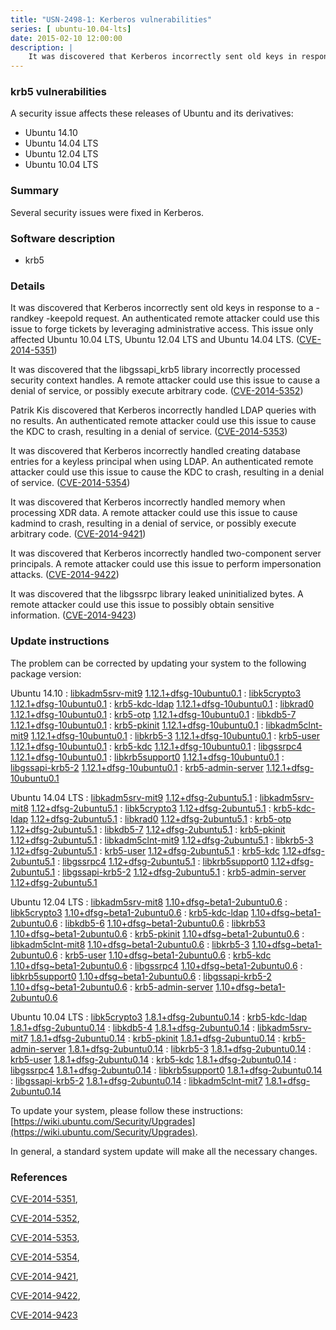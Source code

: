 ```yaml
---
title: "USN-2498-1: Kerberos vulnerabilities"
series: [ ubuntu-10.04-lts]
date: 2015-02-10 12:00:00
description: |
    It was discovered that Kerberos incorrectly sent old keys in response to a -randkey -keepold request. An authenticated remote attacker could use this issue to forge tickets by leveraging administrative access. This issue only affected Ubuntu 10.04 LTS, Ubuntu 12.04 LTS and Ubuntu 14.04 LTS. ([CVE-2014-5351](http://people.ubuntu.com/~ubuntu-security/cve/CVE-2014-5351))
--- 
```

 
 


### krb5 vulnerabilities

A security issue affects these releases of Ubuntu and its derivatives:

* Ubuntu 14.10
* Ubuntu 14.04 LTS
* Ubuntu 12.04 LTS
* Ubuntu 10.04 LTS

### Summary

Several security issues were fixed in Kerberos. 

### Software description

* krb5 

### Details

It was discovered that Kerberos incorrectly sent old keys in response to a -randkey -keepold request. An authenticated remote attacker could use this issue to forge tickets by leveraging administrative access. This issue only affected Ubuntu 10.04 LTS, Ubuntu 12.04 LTS and Ubuntu 14.04 LTS. ([CVE-2014-5351](http://people.ubuntu.com/~ubuntu-security/cve/CVE-2014-5351))

It was discovered that the libgssapi_krb5 library incorrectly processed security context handles. A remote attacker could use this issue to cause a denial of service, or possibly execute arbitrary code. ([CVE-2014-5352](http://people.ubuntu.com/~ubuntu-security/cve/CVE-2014-5352))

Patrik Kis discovered that Kerberos incorrectly handled LDAP queries with no results. An authenticated remote attacker could use this issue to cause the KDC to crash, resulting in a denial of service. ([CVE-2014-5353](http://people.ubuntu.com/~ubuntu-security/cve/CVE-2014-5353))

It was discovered that Kerberos incorrectly handled creating database entries for a keyless principal when using LDAP. An authenticated remote attacker could use this issue to cause the KDC to crash, resulting in a denial of service. ([CVE-2014-5354](http://people.ubuntu.com/~ubuntu-security/cve/CVE-2014-5354))

It was discovered that Kerberos incorrectly handled memory when processing XDR data. A remote attacker could use this issue to cause kadmind to crash, resulting in a denial of service, or possibly execute arbitrary code. ([CVE-2014-9421](http://people.ubuntu.com/~ubuntu-security/cve/CVE-2014-9421))

It was discovered that Kerberos incorrectly handled two-component server principals. A remote attacker could use this issue to perform impersonation attacks. ([CVE-2014-9422](http://people.ubuntu.com/~ubuntu-security/cve/CVE-2014-9422))

It was discovered that the libgssrpc library leaked uninitialized bytes. A remote attacker could use this issue to possibly obtain sensitive information. ([CVE-2014-9423](http://people.ubuntu.com/~ubuntu-security/cve/CVE-2014-9423)) 

### Update instructions

The problem can be corrected by updating your system to the following package version:

Ubuntu 14.10
 : [libkadm5srv-mit9](https://launchpad.net/ubuntu/+source/krb5) <span> [1.12.1+dfsg-10ubuntu0.1](https://launchpad.net/ubuntu/+source/krb5/1.12.1+dfsg-10ubuntu0.1) </span> 
 : [libk5crypto3](https://launchpad.net/ubuntu/+source/krb5) <span> [1.12.1+dfsg-10ubuntu0.1](https://launchpad.net/ubuntu/+source/krb5/1.12.1+dfsg-10ubuntu0.1) </span> 
 : [krb5-kdc-ldap](https://launchpad.net/ubuntu/+source/krb5) <span> [1.12.1+dfsg-10ubuntu0.1](https://launchpad.net/ubuntu/+source/krb5/1.12.1+dfsg-10ubuntu0.1) </span> 
 : [libkrad0](https://launchpad.net/ubuntu/+source/krb5) <span> [1.12.1+dfsg-10ubuntu0.1](https://launchpad.net/ubuntu/+source/krb5/1.12.1+dfsg-10ubuntu0.1) </span> 
 : [krb5-otp](https://launchpad.net/ubuntu/+source/krb5) <span> [1.12.1+dfsg-10ubuntu0.1](https://launchpad.net/ubuntu/+source/krb5/1.12.1+dfsg-10ubuntu0.1) </span> 
 : [libkdb5-7](https://launchpad.net/ubuntu/+source/krb5) <span> [1.12.1+dfsg-10ubuntu0.1](https://launchpad.net/ubuntu/+source/krb5/1.12.1+dfsg-10ubuntu0.1) </span> 
 : [krb5-pkinit](https://launchpad.net/ubuntu/+source/krb5) <span> [1.12.1+dfsg-10ubuntu0.1](https://launchpad.net/ubuntu/+source/krb5/1.12.1+dfsg-10ubuntu0.1) </span> 
 : [libkadm5clnt-mit9](https://launchpad.net/ubuntu/+source/krb5) <span> [1.12.1+dfsg-10ubuntu0.1](https://launchpad.net/ubuntu/+source/krb5/1.12.1+dfsg-10ubuntu0.1) </span> 
 : [libkrb5-3](https://launchpad.net/ubuntu/+source/krb5) <span> [1.12.1+dfsg-10ubuntu0.1](https://launchpad.net/ubuntu/+source/krb5/1.12.1+dfsg-10ubuntu0.1) </span> 
 : [krb5-user](https://launchpad.net/ubuntu/+source/krb5) <span> [1.12.1+dfsg-10ubuntu0.1](https://launchpad.net/ubuntu/+source/krb5/1.12.1+dfsg-10ubuntu0.1) </span> 
 : [krb5-kdc](https://launchpad.net/ubuntu/+source/krb5) <span> [1.12.1+dfsg-10ubuntu0.1](https://launchpad.net/ubuntu/+source/krb5/1.12.1+dfsg-10ubuntu0.1) </span> 
 : [libgssrpc4](https://launchpad.net/ubuntu/+source/krb5) <span> [1.12.1+dfsg-10ubuntu0.1](https://launchpad.net/ubuntu/+source/krb5/1.12.1+dfsg-10ubuntu0.1) </span> 
 : [libkrb5support0](https://launchpad.net/ubuntu/+source/krb5) <span> [1.12.1+dfsg-10ubuntu0.1](https://launchpad.net/ubuntu/+source/krb5/1.12.1+dfsg-10ubuntu0.1) </span> 
 : [libgssapi-krb5-2](https://launchpad.net/ubuntu/+source/krb5) <span> [1.12.1+dfsg-10ubuntu0.1](https://launchpad.net/ubuntu/+source/krb5/1.12.1+dfsg-10ubuntu0.1) </span> 
 : [krb5-admin-server](https://launchpad.net/ubuntu/+source/krb5) <span> [1.12.1+dfsg-10ubuntu0.1](https://launchpad.net/ubuntu/+source/krb5/1.12.1+dfsg-10ubuntu0.1) </span> 

Ubuntu 14.04 LTS
 : [libkadm5srv-mit9](https://launchpad.net/ubuntu/+source/krb5) <span> [1.12+dfsg-2ubuntu5.1](https://launchpad.net/ubuntu/+source/krb5/1.12+dfsg-2ubuntu5.1) </span> 
 : [libkadm5srv-mit8](https://launchpad.net/ubuntu/+source/krb5) <span> [1.12+dfsg-2ubuntu5.1](https://launchpad.net/ubuntu/+source/krb5/1.12+dfsg-2ubuntu5.1) </span> 
 : [libk5crypto3](https://launchpad.net/ubuntu/+source/krb5) <span> [1.12+dfsg-2ubuntu5.1](https://launchpad.net/ubuntu/+source/krb5/1.12+dfsg-2ubuntu5.1) </span> 
 : [krb5-kdc-ldap](https://launchpad.net/ubuntu/+source/krb5) <span> [1.12+dfsg-2ubuntu5.1](https://launchpad.net/ubuntu/+source/krb5/1.12+dfsg-2ubuntu5.1) </span> 
 : [libkrad0](https://launchpad.net/ubuntu/+source/krb5) <span> [1.12+dfsg-2ubuntu5.1](https://launchpad.net/ubuntu/+source/krb5/1.12+dfsg-2ubuntu5.1) </span> 
 : [krb5-otp](https://launchpad.net/ubuntu/+source/krb5) <span> [1.12+dfsg-2ubuntu5.1](https://launchpad.net/ubuntu/+source/krb5/1.12+dfsg-2ubuntu5.1) </span> 
 : [libkdb5-7](https://launchpad.net/ubuntu/+source/krb5) <span> [1.12+dfsg-2ubuntu5.1](https://launchpad.net/ubuntu/+source/krb5/1.12+dfsg-2ubuntu5.1) </span> 
 : [krb5-pkinit](https://launchpad.net/ubuntu/+source/krb5) <span> [1.12+dfsg-2ubuntu5.1](https://launchpad.net/ubuntu/+source/krb5/1.12+dfsg-2ubuntu5.1) </span> 
 : [libkadm5clnt-mit9](https://launchpad.net/ubuntu/+source/krb5) <span> [1.12+dfsg-2ubuntu5.1](https://launchpad.net/ubuntu/+source/krb5/1.12+dfsg-2ubuntu5.1) </span> 
 : [libkrb5-3](https://launchpad.net/ubuntu/+source/krb5) <span> [1.12+dfsg-2ubuntu5.1](https://launchpad.net/ubuntu/+source/krb5/1.12+dfsg-2ubuntu5.1) </span> 
 : [krb5-user](https://launchpad.net/ubuntu/+source/krb5) <span> [1.12+dfsg-2ubuntu5.1](https://launchpad.net/ubuntu/+source/krb5/1.12+dfsg-2ubuntu5.1) </span> 
 : [krb5-kdc](https://launchpad.net/ubuntu/+source/krb5) <span> [1.12+dfsg-2ubuntu5.1](https://launchpad.net/ubuntu/+source/krb5/1.12+dfsg-2ubuntu5.1) </span> 
 : [libgssrpc4](https://launchpad.net/ubuntu/+source/krb5) <span> [1.12+dfsg-2ubuntu5.1](https://launchpad.net/ubuntu/+source/krb5/1.12+dfsg-2ubuntu5.1) </span> 
 : [libkrb5support0](https://launchpad.net/ubuntu/+source/krb5) <span> [1.12+dfsg-2ubuntu5.1](https://launchpad.net/ubuntu/+source/krb5/1.12+dfsg-2ubuntu5.1) </span> 
 : [libgssapi-krb5-2](https://launchpad.net/ubuntu/+source/krb5) <span> [1.12+dfsg-2ubuntu5.1](https://launchpad.net/ubuntu/+source/krb5/1.12+dfsg-2ubuntu5.1) </span> 
 : [krb5-admin-server](https://launchpad.net/ubuntu/+source/krb5) <span> [1.12+dfsg-2ubuntu5.1](https://launchpad.net/ubuntu/+source/krb5/1.12+dfsg-2ubuntu5.1) </span> 

Ubuntu 12.04 LTS
 : [libkadm5srv-mit8](https://launchpad.net/ubuntu/+source/krb5) <span> [1.10+dfsg~beta1-2ubuntu0.6](https://launchpad.net/ubuntu/+source/krb5/1.10+dfsg~beta1-2ubuntu0.6) </span> 
 : [libk5crypto3](https://launchpad.net/ubuntu/+source/krb5) <span> [1.10+dfsg~beta1-2ubuntu0.6](https://launchpad.net/ubuntu/+source/krb5/1.10+dfsg~beta1-2ubuntu0.6) </span> 
 : [krb5-kdc-ldap](https://launchpad.net/ubuntu/+source/krb5) <span> [1.10+dfsg~beta1-2ubuntu0.6](https://launchpad.net/ubuntu/+source/krb5/1.10+dfsg~beta1-2ubuntu0.6) </span> 
 : [libkdb5-6](https://launchpad.net/ubuntu/+source/krb5) <span> [1.10+dfsg~beta1-2ubuntu0.6](https://launchpad.net/ubuntu/+source/krb5/1.10+dfsg~beta1-2ubuntu0.6) </span> 
 : [libkrb53](https://launchpad.net/ubuntu/+source/krb5) <span> [1.10+dfsg~beta1-2ubuntu0.6](https://launchpad.net/ubuntu/+source/krb5/1.10+dfsg~beta1-2ubuntu0.6) </span> 
 : [krb5-pkinit](https://launchpad.net/ubuntu/+source/krb5) <span> [1.10+dfsg~beta1-2ubuntu0.6](https://launchpad.net/ubuntu/+source/krb5/1.10+dfsg~beta1-2ubuntu0.6) </span> 
 : [libkadm5clnt-mit8](https://launchpad.net/ubuntu/+source/krb5) <span> [1.10+dfsg~beta1-2ubuntu0.6](https://launchpad.net/ubuntu/+source/krb5/1.10+dfsg~beta1-2ubuntu0.6) </span> 
 : [libkrb5-3](https://launchpad.net/ubuntu/+source/krb5) <span> [1.10+dfsg~beta1-2ubuntu0.6](https://launchpad.net/ubuntu/+source/krb5/1.10+dfsg~beta1-2ubuntu0.6) </span> 
 : [krb5-user](https://launchpad.net/ubuntu/+source/krb5) <span> [1.10+dfsg~beta1-2ubuntu0.6](https://launchpad.net/ubuntu/+source/krb5/1.10+dfsg~beta1-2ubuntu0.6) </span> 
 : [krb5-kdc](https://launchpad.net/ubuntu/+source/krb5) <span> [1.10+dfsg~beta1-2ubuntu0.6](https://launchpad.net/ubuntu/+source/krb5/1.10+dfsg~beta1-2ubuntu0.6) </span> 
 : [libgssrpc4](https://launchpad.net/ubuntu/+source/krb5) <span> [1.10+dfsg~beta1-2ubuntu0.6](https://launchpad.net/ubuntu/+source/krb5/1.10+dfsg~beta1-2ubuntu0.6) </span> 
 : [libkrb5support0](https://launchpad.net/ubuntu/+source/krb5) <span> [1.10+dfsg~beta1-2ubuntu0.6](https://launchpad.net/ubuntu/+source/krb5/1.10+dfsg~beta1-2ubuntu0.6) </span> 
 : [libgssapi-krb5-2](https://launchpad.net/ubuntu/+source/krb5) <span> [1.10+dfsg~beta1-2ubuntu0.6](https://launchpad.net/ubuntu/+source/krb5/1.10+dfsg~beta1-2ubuntu0.6) </span> 
 : [krb5-admin-server](https://launchpad.net/ubuntu/+source/krb5) <span> [1.10+dfsg~beta1-2ubuntu0.6](https://launchpad.net/ubuntu/+source/krb5/1.10+dfsg~beta1-2ubuntu0.6) </span> 

Ubuntu 10.04 LTS
 : [libk5crypto3](https://launchpad.net/ubuntu/+source/krb5) <span> [1.8.1+dfsg-2ubuntu0.14](https://launchpad.net/ubuntu/+source/krb5/1.8.1+dfsg-2ubuntu0.14) </span> 
 : [krb5-kdc-ldap](https://launchpad.net/ubuntu/+source/krb5) <span> [1.8.1+dfsg-2ubuntu0.14](https://launchpad.net/ubuntu/+source/krb5/1.8.1+dfsg-2ubuntu0.14) </span> 
 : [libkdb5-4](https://launchpad.net/ubuntu/+source/krb5) <span> [1.8.1+dfsg-2ubuntu0.14](https://launchpad.net/ubuntu/+source/krb5/1.8.1+dfsg-2ubuntu0.14) </span> 
 : [libkadm5srv-mit7](https://launchpad.net/ubuntu/+source/krb5) <span> [1.8.1+dfsg-2ubuntu0.14](https://launchpad.net/ubuntu/+source/krb5/1.8.1+dfsg-2ubuntu0.14) </span> 
 : [krb5-pkinit](https://launchpad.net/ubuntu/+source/krb5) <span> [1.8.1+dfsg-2ubuntu0.14](https://launchpad.net/ubuntu/+source/krb5/1.8.1+dfsg-2ubuntu0.14) </span> 
 : [krb5-admin-server](https://launchpad.net/ubuntu/+source/krb5) <span> [1.8.1+dfsg-2ubuntu0.14](https://launchpad.net/ubuntu/+source/krb5/1.8.1+dfsg-2ubuntu0.14) </span> 
 : [libkrb5-3](https://launchpad.net/ubuntu/+source/krb5) <span> [1.8.1+dfsg-2ubuntu0.14](https://launchpad.net/ubuntu/+source/krb5/1.8.1+dfsg-2ubuntu0.14) </span> 
 : [krb5-user](https://launchpad.net/ubuntu/+source/krb5) <span> [1.8.1+dfsg-2ubuntu0.14](https://launchpad.net/ubuntu/+source/krb5/1.8.1+dfsg-2ubuntu0.14) </span> 
 : [krb5-kdc](https://launchpad.net/ubuntu/+source/krb5) <span> [1.8.1+dfsg-2ubuntu0.14](https://launchpad.net/ubuntu/+source/krb5/1.8.1+dfsg-2ubuntu0.14) </span> 
 : [libgssrpc4](https://launchpad.net/ubuntu/+source/krb5) <span> [1.8.1+dfsg-2ubuntu0.14](https://launchpad.net/ubuntu/+source/krb5/1.8.1+dfsg-2ubuntu0.14) </span> 
 : [libkrb5support0](https://launchpad.net/ubuntu/+source/krb5) <span> [1.8.1+dfsg-2ubuntu0.14](https://launchpad.net/ubuntu/+source/krb5/1.8.1+dfsg-2ubuntu0.14) </span> 
 : [libgssapi-krb5-2](https://launchpad.net/ubuntu/+source/krb5) <span> [1.8.1+dfsg-2ubuntu0.14](https://launchpad.net/ubuntu/+source/krb5/1.8.1+dfsg-2ubuntu0.14) </span> 
 : [libkadm5clnt-mit7](https://launchpad.net/ubuntu/+source/krb5) <span> [1.8.1+dfsg-2ubuntu0.14](https://launchpad.net/ubuntu/+source/krb5/1.8.1+dfsg-2ubuntu0.14) </span> 

To update your system, please follow these instructions: [https://wiki.ubuntu.com/Security/Upgrades](https://wiki.ubuntu.com/Security/Upgrades).

In general, a standard system update will make all the necessary changes. 

### References

 
 [CVE-2014-5351](http://people.ubuntu.com/~ubuntu-security/cve/CVE-2014-5351), 

 [CVE-2014-5352](http://people.ubuntu.com/~ubuntu-security/cve/CVE-2014-5352), 

 [CVE-2014-5353](http://people.ubuntu.com/~ubuntu-security/cve/CVE-2014-5353), 

 [CVE-2014-5354](http://people.ubuntu.com/~ubuntu-security/cve/CVE-2014-5354), 

 [CVE-2014-9421](http://people.ubuntu.com/~ubuntu-security/cve/CVE-2014-9421), 

 [CVE-2014-9422](http://people.ubuntu.com/~ubuntu-security/cve/CVE-2014-9422), 

 [CVE-2014-9423](http://people.ubuntu.com/~ubuntu-security/cve/CVE-2014-9423)
 

